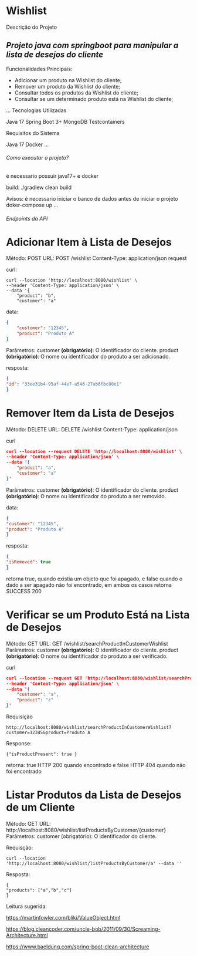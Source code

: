 # Wishlist

Descrição do Projeto

## _Projeto java com springboot para manipular a lista de desejos do cliente_

Funcionalidades Principais:
 - Adicionar um produto na Wishlist do cliente;
 - Remover um produto da Wishlist do cliente;
 - Consultar todos os produtos da Wishlist do cliente;
 - Consultar se um determinado produto está na Wishlist do cliente;

...
Tecnologias Utilizadas

Java 17
Spring Boot 3+
MongoDB
Testcontainers

Requisitos do Sistema

Java 17
Docker
...
###### Como executar o projeto?

é necessario possuir java17+ e docker

build:
./gradlew clean build

Avisos:
é necessario iniciar o banco de dados antes de iniciar o projeto
doker-compose up
...

###### Endpoints da API

# Adicionar Item à Lista de Desejos

Método: POST
URL: POST /wishlist
Content-Type: application/json
request

curl:
```
curl --location 'http://localhost:8080/wishlist' \
--header 'Content-Type: application/json' \
--data '{
    "product": "b",
    "customer": "a"
``` 

data:
```json  
{
    "customer": "12345",
    "product": "Produto A"
}
```
Parâmetros:
customer **(obrigatório)**: O identificador do cliente.
product **(obrigatório)**: O nome ou identificador do produto a ser adicionado.

resposta:
```json  
{
"id": "33ee31b4-95af-44e7-a546-27ab6fbc80e1"
}
```

# Remover Item da Lista de Desejos

Método: DELETE
URL: DELETE /wishlist
Content-Type: application/json

curl
```json  
curl --location --request DELETE 'http://localhost:8080/wishlist' \
--header 'Content-Type: application/json' \
--data '{
    "product": "a",
    "customer": "a"
}'
```

Parâmetros:
customer **(obrigatório)**: O identificador do cliente.
product **(obrigatório)**: O nome ou identificador do produto a ser removido.

data:
```json  
{
"customer": "12345",
"product": "Produto A"
}
```

resposta:
```json  
{
"isRemoved": true
}
```
retorna true, quando existia um objeto que foi apagado, e false quando o dado a ser apagado não foi encontrado,
em ambos os casos retorna SUCCESS 200

# Verificar se um Produto Está na Lista de Desejos

Método: GET
URL: GET /wishlist/searchProductInCustomerWishlist
Parâmetros:
customer **(obrigatório)**: O identificador do cliente.
product **(obrigatório)**: O nome ou identificador do produto a ser verificado.


curl
```json  
curl --location --request GET 'http://localhost:8080/wishlist/searchProductInCustomerWishlist' \
--header 'Content-Type: application/json' \
--data '{
    "customer": "a",
    "product": "z"
}'
```

Requisição
``` 
http://localhost:8080/wishlist/searchProductInCustomerWishlist?customer=12345&product=Produto A
```

Response:
``` 
{"isProductPresent": true }
``` 
retorna:
true HTTP 200 quando encontrado e
false HTTP 404 quando não foi encontrado

# Listar Produtos da Lista de Desejos de um Cliente

Método: GET
URL: http://localhost:8080/wishlist/listProductsByCustomer/{customer}
Parâmetros:
customer (obrigatório): O identificador do cliente.

Requisção:
``` 
curl --location 'http://localhost:8080/wishlist/listProductsByCustomer/a' --data ''
``` 

Resposta:
``` 
{
"products": ["a","b","c"]
}
``` 

Leitura sugerida:

https://martinfowler.com/bliki/ValueObject.html

https://blog.cleancoder.com/uncle-bob/2011/09/30/Screaming-Architecture.html

https://www.baeldung.com/spring-boot-clean-architecture